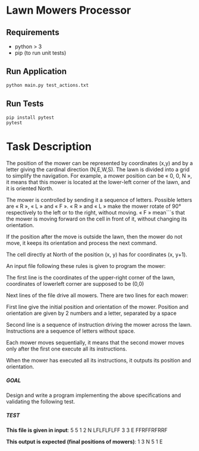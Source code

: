 # Lawn Mowers Processor

## Requirements

* python > 3
* pip (to run unit tests)

## Run Application

```sh
python main.py test_actions.txt
```

## Run Tests

```sh
pip install pytest
pytest
```

# Task Description

The position of the mower can be represented by coordinates (x,y) and by a letter giving the cardinal direction (N,E,W,S). The lawn is divided into a grid to simplify the navigation. For example, a mower position can be « 0, 0, N », it means that this mower is located at the lower-left corner of the lawn, and it is oriented North.

The mower is controlled by sending it a sequence of letters. Possible letters are « R », « L » and « F ». « R » and « L » make the mower rotate of 90° respectively to the left or to the right, without moving. « F » mean```s that the mower is moving forward on the cell in front of it, without changing its orientation.

If the position after the move is outside the lawn, then the mower do not move, it keeps its orientation and process the next command.

The cell directly at North of the position (x, y) has for coordinates (x, y+1).

An input file following these rules is given to program the mower:

The first line is the coordinates of the upper-right corner of the lawn, coordinates of lowerleft corner are supposed to be (0,0)

Next lines of the file drive all mowers. There are two lines for each mower:

First line give the initial position and orientation of the mower. Position and orientation are given by 2 numbers and a letter, separated by a space

Second line is a sequence of instruction driving the mower across the lawn. Instructions are a sequence of letters without space.

Each mower moves sequentially, it means that the second mower moves only after the first one execute all its instructions.

When the mower has executed all its instructions, it outputs its position and orientation.

##### GOAL
Design and write a program implementing the above specifications and validating the following test.

##### TEST
**This file is given in input**:
5 5
1 2 N
LFLFLFLFF
3 3 E
FFRFFRFRRF

**This output is expected (final positions of mowers)**:
1 3 N
5 1 E

